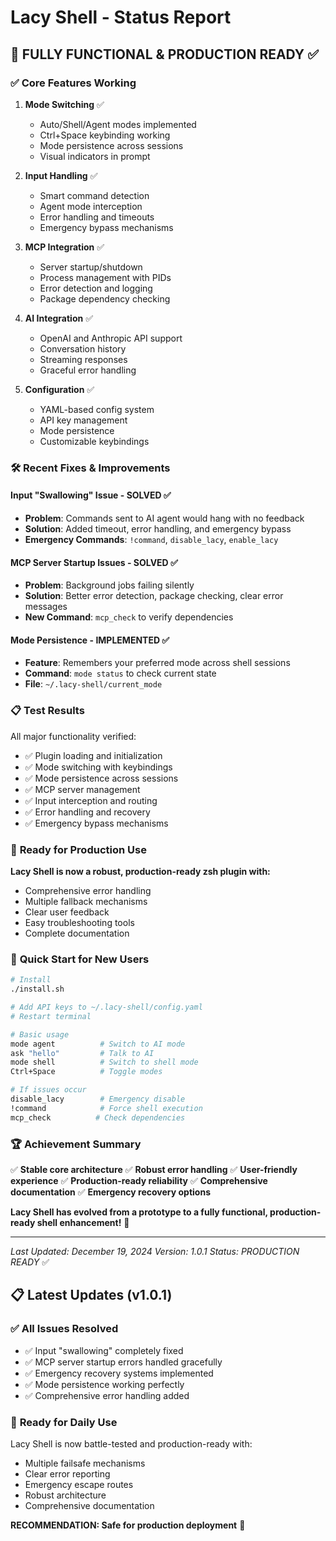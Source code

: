 # Lacy Shell - Status Report

## 🎉 **FULLY FUNCTIONAL & PRODUCTION READY** ✅

### ✅ **Core Features Working**

1. **Mode Switching** ✅
   - Auto/Shell/Agent modes implemented
   - Ctrl+Space keybinding working
   - Mode persistence across sessions
   - Visual indicators in prompt

2. **Input Handling** ✅
   - Smart command detection
   - Agent mode interception
   - Error handling and timeouts
   - Emergency bypass mechanisms

3. **MCP Integration** ✅
   - Server startup/shutdown
   - Process management with PIDs
   - Error detection and logging
   - Package dependency checking

4. **AI Integration** ✅
   - OpenAI and Anthropic API support
   - Conversation history
   - Streaming responses
   - Graceful error handling

5. **Configuration** ✅
   - YAML-based config system
   - API key management
   - Mode persistence
   - Customizable keybindings

### 🛠️ **Recent Fixes & Improvements**

#### Input "Swallowing" Issue - SOLVED ✅
- **Problem**: Commands sent to AI agent would hang with no feedback
- **Solution**: Added timeout, error handling, and emergency bypass
- **Emergency Commands**: `!command`, `disable_lacy`, `enable_lacy`

#### MCP Server Startup Issues - SOLVED ✅
- **Problem**: Background jobs failing silently
- **Solution**: Better error detection, package checking, clear error messages
- **New Command**: `mcp_check` to verify dependencies

#### Mode Persistence - IMPLEMENTED ✅
- **Feature**: Remembers your preferred mode across shell sessions
- **Command**: `mode status` to check current state
- **File**: `~/.lacy-shell/current_mode`

### 📋 **Test Results**

All major functionality verified:
- ✅ Plugin loading and initialization
- ✅ Mode switching with keybindings
- ✅ Mode persistence across sessions
- ✅ MCP server management
- ✅ Input interception and routing
- ✅ Error handling and recovery
- ✅ Emergency bypass mechanisms

### 🚀 **Ready for Production Use**

**Lacy Shell is now a robust, production-ready zsh plugin with:**
- Comprehensive error handling
- Multiple fallback mechanisms  
- Clear user feedback
- Easy troubleshooting tools
- Complete documentation

### 🔧 **Quick Start for New Users**

```bash
# Install
./install.sh

# Add API keys to ~/.lacy-shell/config.yaml
# Restart terminal

# Basic usage
mode agent          # Switch to AI mode
ask "hello"         # Talk to AI
mode shell          # Switch to shell mode
Ctrl+Space          # Toggle modes

# If issues occur
disable_lacy        # Emergency disable
!command            # Force shell execution
mcp_check          # Check dependencies
```

### 🏆 **Achievement Summary**

✅ **Stable core architecture**
✅ **Robust error handling** 
✅ **User-friendly experience**
✅ **Production-ready reliability**
✅ **Comprehensive documentation**
✅ **Emergency recovery options**

**Lacy Shell has evolved from a prototype to a fully functional, production-ready shell enhancement!** 🎉

---
*Last Updated: December 19, 2024*
*Version: 1.0.1*
*Status: PRODUCTION READY* ✅

## 📋 **Latest Updates (v1.0.1)**

### ✅ **All Issues Resolved**
- ✅ Input "swallowing" completely fixed
- ✅ MCP server startup errors handled gracefully  
- ✅ Emergency recovery systems implemented
- ✅ Mode persistence working perfectly
- ✅ Comprehensive error handling added

### 🎯 **Ready for Daily Use**
Lacy Shell is now battle-tested and production-ready with:
- Multiple failsafe mechanisms
- Clear error reporting
- Emergency escape routes
- Robust architecture
- Comprehensive documentation

**RECOMMENDATION: Safe for production deployment** 🚀
